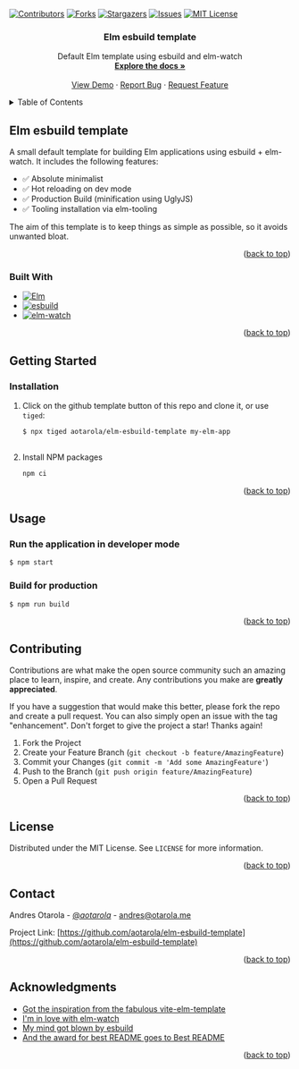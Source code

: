 <!-- Improved compatibility of back to top link: See: https://github.com/othneildrew/Best-README-Template/pull/73 -->
<a name="readme-top"></a>
<!--
*** Thanks for checking out the Best-README-Template. If you have a suggestion
*** that would make this better, please fork the repo and create a pull request
*** or simply open an issue with the tag "enhancement".
*** Don't forget to give the project a star!
*** Thanks again! Now go create something AMAZING! :D
-->



<!-- PROJECT SHIELDS -->
<!--
*** I'm using markdown "reference style" links for readability.
*** Reference links are enclosed in brackets [ ] instead of parentheses ( ).
*** See the bottom of this document for the declaration of the reference variables
*** for contributors-url, forks-url, etc. This is an optional, concise syntax you may use.
*** https://www.markdownguide.org/basic-syntax/#reference-style-links
-->
[![Contributors][contributors-shield]][contributors-url]
[![Forks][forks-shield]][forks-url]
[![Stargazers][stars-shield]][stars-url]
[![Issues][issues-shield]][issues-url]
[![MIT License][license-shield]][license-url]



<!-- PROJECT LOGO -->
<div align="center">

<h3 align="center">Elm esbuild template</h3>

  <p align="center">
    Default Elm template using esbuild and elm-watch
    <br />
    <a href="https://github.com/aotarola/elm-esbuild-template"><strong>Explore the docs »</strong></a>
    <br />
    <br />
    <a href="https://github.com/aotarola/elm-esbuild-template">View Demo</a>
    ·
    <a href="https://github.com/aotarola/elm-esbuild-template/issues">Report Bug</a>
    ·
    <a href="https://github.com/aotarola/elm-esbuild-template/issues">Request Feature</a>
  </p>
</div>



<!-- TABLE OF CONTENTS -->
<details>
  <summary>Table of Contents</summary>
  <ol>
    <li>
      <a href="#about-the-project">Elm esbuild template</a>
      <ul>
        <li><a href="#built-with">Built With</a></li>
      </ul>
    </li>
    <li>
      <a href="#getting-started">Getting Started</a>
      <ul>
        <li><a href="#installation">Installation</a></li>
      </ul>
    </li>
    <li><a href="#usage">Usage</a></li>
    <li><a href="#contributing">Contributing</a></li>
    <li><a href="#license">License</a></li>
    <li><a href="#contact">Contact</a></li>
    <li><a href="#acknowledgments">Acknowledgments</a></li>
  </ol>
</details>



<!-- ABOUT THE PROJECT -->


## Elm esbuild template

A small default template for building Elm applications using esbuild + elm-watch.
It includes the following features:

* :white_check_mark: Absolute minimalist
* :white_check_mark: Hot reloading on dev mode
* :white_check_mark: Production Build (minification using UglyJS)
* :white_check_mark: Tooling installation via elm-tooling

The aim of this template is to keep things as simple as possible, so it avoids
unwanted bloat.

<p align="right">(<a href="#readme-top">back to top</a>)</p>


### Built With

* [![Elm][Elm-shield]][Elm-url]
* [![esbuild][esbuild-shield]][esbuild-url]
* [![elm-watch][elm-watch-shield]][elm-watch-url]

<p align="right">(<a href="#readme-top">back to top</a>)</p>


<!-- GETTING STARTED -->
## Getting Started


### Installation

1. Click on the github template button of this repo and clone it, or use `tiged`:
   ```sh
   $ npx tiged aotarola/elm-esbuild-template my-elm-app
  
   ```
3. Install NPM packages
   ```sh
   npm ci
   ```

<p align="right">(<a href="#readme-top">back to top</a>)</p>



<!-- USAGE EXAMPLES -->
## Usage

### Run the application in developer mode

```sh
$ npm start
```

### Build for production

```
$ npm run build
```

<p align="right">(<a href="#readme-top">back to top</a>)</p>


<!-- CONTRIBUTING -->
## Contributing

Contributions are what make the open source community such an amazing place to learn, inspire, and create. Any contributions you make are **greatly appreciated**.

If you have a suggestion that would make this better, please fork the repo and create a pull request. You can also simply open an issue with the tag "enhancement".
Don't forget to give the project a star! Thanks again!

1. Fork the Project
2. Create your Feature Branch (`git checkout -b feature/AmazingFeature`)
3. Commit your Changes (`git commit -m 'Add some AmazingFeature'`)
4. Push to the Branch (`git push origin feature/AmazingFeature`)
5. Open a Pull Request

<p align="right">(<a href="#readme-top">back to top</a>)</p>



<!-- LICENSE -->
## License

Distributed under the MIT License. See `LICENSE` for more information.

<p align="right">(<a href="#readme-top">back to top</a>)</p>



<!-- CONTACT -->
## Contact

Andres Otarola - [@_aotarola_](https://twitter.com/_aotarola_) - andres@otarola.me

Project Link: [https://github.com/aotarola/elm-esbuild-template](https://github.com/aotarola/elm-esbuild-template)

<p align="right">(<a href="#readme-top">back to top</a>)</p>



<!-- ACKNOWLEDGMENTS -->
## Acknowledgments

* [Got the inspiration from the fabulous vite-elm-template](https://github.com/lindsaykwardell/vite-elm-template)
* [I'm in love with elm-watch](elm-watch-url)
* [My mind got blown by esbuild][esbuild-url]
* [And the award for best README goes to Best README](https://github.com/othneildrew/Best-README-Template#readme-top)

<p align="right">(<a href="#readme-top">back to top</a>)</p>



<!-- MARKDOWN LINKS & IMAGES -->
<!-- https://www.markdownguide.org/basic-syntax/#reference-style-links -->

[Elm-shield]: https://img.shields.io/badge/Elm-60B5CC?style=for-the-badge&logo=elm&logoColor=white
[esbuild-shield]: https://img.shields.io/badge/esbuild-FFCF00?style=for-the-badge&logo=esbuild&logoColor=black
[elm-watch-shield]: https://img.shields.io/badge/elm-watch-purple?style=for-the-badge&logo=elm-watch
[contributors-shield]: https://img.shields.io/github/contributors/aotarola/elm-esbuild-template.svg?style=for-the-badge
[contributors-url]: https://github.com/aotarola/elm-esbuild-template/graphs/contributors
[forks-shield]: https://img.shields.io/github/forks/aotarola/elm-esbuild-template.svg?style=for-the-badge
[forks-url]: https://github.com/aotarola/elm-esbuild-template/network/members
[stars-shield]: https://img.shields.io/github/stars/aotarola/repo_name.svg?style=for-the-badge
[stars-url]: https://github.com/aotarola/elm-esbuild-template/stargazers
[issues-shield]: https://img.shields.io/github/issues/aotarola/elm-esbuild-template.svg?style=for-the-badge
[issues-url]: https://github.com/aotarola/elm-esbuild-template/issues
[license-shield]: https://img.shields.io/github/license/aotarola/elm-esbuild-template.svg?style=for-the-badge
[license-url]: https://github.com/aotarola/elm-esbuild-tempalte/blob/master/LICENSE.txt
[linkedin-shield]: https://img.shields.io/badge/-LinkedIn-black.svg?style=for-the-badge&logo=linkedin&colorB=555
[linkedin-url]: https://linkedin.com/in/aotarolaalvarado


[Elm-url]: https://elm-lang.org/
[esbuild-url]: https://esbuild.github.io/
[elm-watch-url]: https://lydell.github.io/elm-watch/
